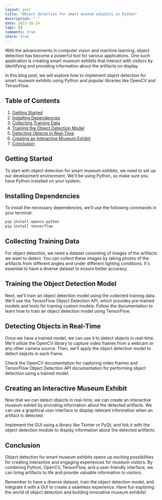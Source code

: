 ```yaml
---
layout: post
title: "Object detection for smart museum exhibits in Python"
description: " "
date: 2023-10-24
tags: []
comments: true
share: true
---
```


With the advancements in computer vision and machine learning, object detection has become a powerful tool for various applications. One such application is creating smart museum exhibits that interact with visitors by identifying and providing information about the artifacts on display.

In this blog post, we will explore how to implement object detection for smart museum exhibits using Python and popular libraries like OpenCV and TensorFlow.

## Table of Contents
1. [Getting Started](#getting-started)
2. [Installing Dependencies](#installing-dependencies)
3. [Collecting Training Data](#collecting-training-data)
4. [Training the Object Detection Model](#training-the-object-detection-model)
5. [Detecting Objects in Real-Time](#detecting-objects-in-real-time)
6. [Creating an Interactive Museum Exhibit](#creating-an-interactive-museum-exhibit)
7. [Conclusion](#conclusion)

## Getting Started

To start with object detection for smart museum exhibits, we need to set up our development environment. We'll be using Python, so make sure you have Python installed on your system.

## Installing Dependencies

To install the necessary dependencies, we'll use the following commands in your terminal:

```python
pip install opencv-python
pip install tensorflow
```

## Collecting Training Data

For object detection, we need a dataset consisting of images of the artifacts we want to detect. You can collect these images by taking photos of the artifacts from different angles and under different lighting conditions. It's essential to have a diverse dataset to ensure better accuracy.

## Training the Object Detection Model

Next, we'll train an object detection model using the collected training data. We'll use the TensorFlow Object Detection API, which provides pre-trained models and tools for training custom models. Follow the documentation to learn how to train an object detection model using TensorFlow.

## Detecting Objects in Real-Time

Once we have a trained model, we can use it to detect objects in real-time. We'll utilize the OpenCV library to capture video frames from a webcam or any other camera source. Then, we'll apply the object detection model to detect objects in each frame.

Check the OpenCV documentation for capturing video frames and TensorFlow Object Detection API documentation for performing object detection using a trained model.

## Creating an Interactive Museum Exhibit

Now that we can detect objects in real-time, we can create an interactive museum exhibit by providing information about the detected artifacts. We can use a graphical user interface to display relevant information when an artifact is detected.

Implement the GUI using a library like Tkinter or PyQt, and link it with the object detection module to display information about the detected artifacts.

## Conclusion

Object detection for smart museum exhibits opens up exciting possibilities for creating interactive and engaging experiences for museum visitors. By combining Python, OpenCV, TensorFlow, and a user-friendly interface, we can bring artifacts to life and provide valuable information to visitors.

Remember to have a diverse dataset, train the object detection model, and integrate it with a GUI to create a seamless experience. Have fun exploring the world of object detection and building innovative museum exhibits!